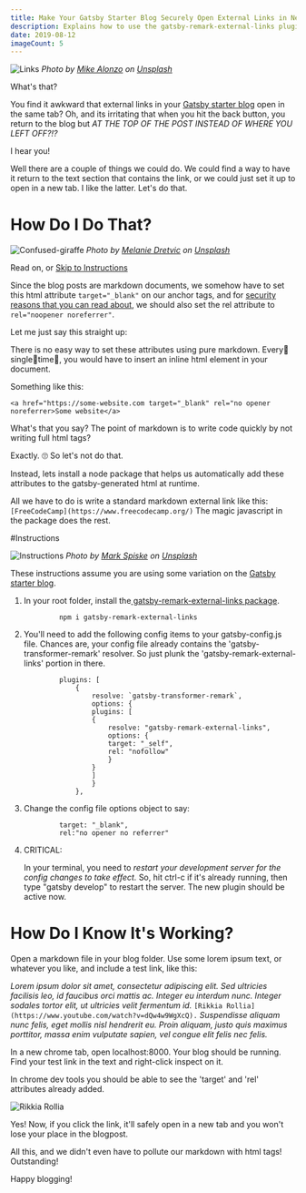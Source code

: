 ```yaml
---
title: Make Your Gatsby Starter Blog Securely Open External Links in New Tabs
description: Explains how to use the gatsby-remark-external-links plugin...
date: 2019-08-12
imageCount: 5
---
```


![Links](./mike-alonzo-Xe7za0JtTeM-unsplash.jpg)
_Photo by [Mike Alonzo][1] on [Unsplash][2]_

What's that?

You find it awkward that external links in your [Gatsby starter blog](https://www.gatsbyjs.org/starters/gatsbyjs/gatsby-starter-blog/) open in the same tab? Oh, and its irritating that when you hit the back button, you return to the blog but _AT THE TOP OF THE POST INSTEAD OF WHERE YOU LEFT OFF?!?_

I hear you!

Well there are a couple of things we could do. We could find a way to have it return to the text section that contains the link, or we could just set it up to open in a new tab. I like the latter. Let's do that.

# How Do I Do That?

![Confused-giraffe](./melanie-dretvic-uq1pGPS0910-unsplash.jpg)
_Photo by [Melanie Dretvic][3] on [Unsplash][2]_

Read on, or [Skip to Instructions](#instructions)

Since the blog posts are markdown documents, we somehow have to set this html attribute `target="_blank"` on our anchor tags, and for [security reasons that you can read about](https://www.jitbit.com/alexblog/256-targetblank---the-most-underestimated-vulnerability-ever/), we should also set the rel attribute to `rel="noopener noreferrer"`.

Let me just say this straight up:

There is no easy way to set these attributes using pure markdown. Every👏single👏time👏, you would have to insert an inline html element in your document.

Something like this:

```
<a href="https://some-website.com target="_blank" rel="no opener noreferrer>Some website</a>

```

What's that you say? The point of markdown is to write code quickly by not writing full html tags?

Exactly. 🙄 So let's not do that.

Instead, lets install a node package that helps us automatically add these attributes to the gatsby-generated html at runtime.

All we have to do is write a standard markdown external link like this: `[FreeCodeCamp](https://www.freecodecamp.org/)` The magic javascript in the package does the rest.

#<a name="instructions"></a>Instructions

![Instructions](./instructions.jpg)
_Photo by [Mark Spiske][4] on [Unsplash][2]_

These instructions assume you are using some variation on the [Gatsby starter blog](https://www.gatsbyjs.org/starters/gatsbyjs/gatsby-starter-blog/).

1. In your root folder, install the[ gatsby-remark-external-links package](https://www.npmjs.com/package/gatsby-remark-external-links).

```
            npm i gatsby-remark-external-links
```

2. You'll need to add the following config items to your gatsby-config.js file. Chances are, your config file already contains the 'gatsby-transformer-remark' resolver. So just plunk the 'gatsby-remark-external-links' portion in there.

```
            plugins: [
                {
                    resolve: `gatsby-transformer-remark`,
                    options: {
                    plugins: [
                    {
                        resolve: "gatsby-remark-external-links",
                        options: {
                        target: "_self",
                        rel: "nofollow"
                        }
                    }
                    ]
                    }
                },
```

3. Change the config file options object to say:

```
            target: "_blank",
            rel:"no opener no referrer"

```

4.  CRITICAL:

    In your terminal, you need to _restart your development server for the config changes to take effect._ So, hit ctrl-c if it's already running, then type "gatsby develop" to restart the server. The new plugin should be active now.

# How Do I Know It's Working?

Open a markdown file in your blog folder. Use some lorem ipsum text, or whatever you like, and include a test link, like this:

_Lorem ipsum dolor sit amet, consectetur adipiscing elit. Sed ultricies facilisis leo, id faucibus orci mattis ac. Integer eu interdum nunc. Integer sodales tortor elit, ut ultricies velit fermentum id._ `[Rikkia Rollia](https://www.youtube.com/watch?v=dQw4w9WgXcQ).` _Suspendisse aliquam nunc felis, eget mollis nisl hendrerit eu. Proin aliquam, justo quis maximus porttitor, massa enim vulputate sapien, vel congue elit felis nec felis._

In a new chrome tab, open localhost:8000. Your blog should be running. Find your test link in the text and right-click inspect on it.

In chrome dev tools you should be able to see the 'target' and 'rel' attributes already added.

![Rikkia Rollia](./rick-roll.JPG)

Yes! Now, if you click the link, it'll safely open in a new tab and you won't lose your place in the blogpost.

All this, and we didn't even have to pollute our markdown with html tags! Outstanding!

Happy blogging!

[1]: https://unsplash.com/@mikezo?utm_source=unsplash&utm_medium=referral&utm_content=creditCopyText
[2]: https://unsplash.com/?utm_source=medium&utm_medium=referral
[3]: https://unsplash.com/@designwilde?utm_source=unsplash&utm_medium=referral&utm_content=creditCopyText
[4]: https://unsplash.com/@markusspiske?utm_source=unsplash&utm_medium=referral&utm_content=creditCopyText
